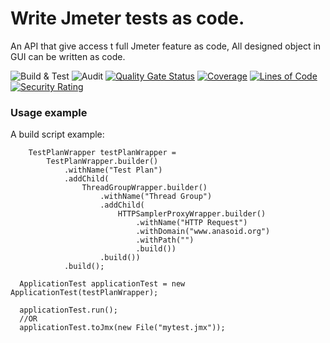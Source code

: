 # Write Jmeter tests as code.

An API that give access t full Jmeter feature as code, All designed object in GUI can be written as code.

![Build & Test](https://github.com/anasoid/jmeter-as-code/actions/workflows/main.yml/badge.svg)
![Audit](https://github.com/anasoid/jmeter-as-code/actions/workflows/audit.yml/badge.svg)
[![Quality Gate Status](https://sonarcloud.io/api/project_badges/measure?project=anasoid_jmeter-as-code&metric=alert_status)](https://sonarcloud.io/dashboard?id=anasoid_jmeter-as-code)
[![Coverage](https://sonarcloud.io/api/project_badges/measure?project=anasoid_jmeter-as-code&metric=coverage)](https://sonarcloud.io/dashboard?id=anasoid_jmeter-as-code)
[![Lines of Code](https://sonarcloud.io/api/project_badges/measure?project=anasoid_jmeter-as-code&metric=ncloc)](https://sonarcloud.io/dashboard?id=anasoid_jmeter-as-code)
[![Security Rating](https://sonarcloud.io/api/project_badges/measure?project=anasoid_jmeter-as-code&metric=security_rating)](https://sonarcloud.io/dashboard?id=anasoid_jmeter-as-code)

### Usage example
A build script example:
````
    TestPlanWrapper testPlanWrapper =
        TestPlanWrapper.builder()
            .withName("Test Plan")
            .addChild(
                ThreadGroupWrapper.builder()
                    .withName("Thread Group")
                    .addChild(
                        HTTPSamplerProxyWrapper.builder()
                            .withName("HTTP Request")
                            .withDomain("www.anasoid.org")
                            .withPath("")
                            .build())
                    .build())
            .build();
            
  ApplicationTest applicationTest = new ApplicationTest(testPlanWrapper);
 
  applicationTest.run();
  //OR
  applicationTest.toJmx(new File("mytest.jmx"));
````